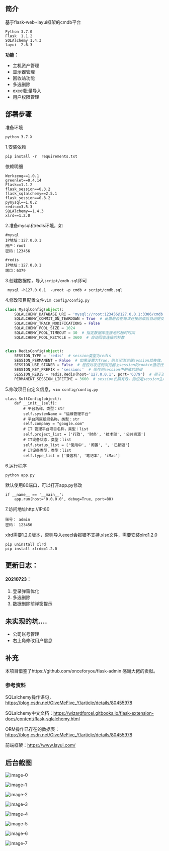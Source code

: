 ## 简介

基于flask-web+layui框架的cmdb平台

```
Python 3.7.0
Flask  1.1.2
SQLAlchemy 1.4.3
layui  2.6.3
```

**功能：**

- 主机资产管理
- 显示器管理
- 回收站功能
- 多选删除
- excel批量导入
- 用户权限管理

## 部署步骤

准备环境

```
python 3.7.X
```

1.安装依赖

```
pip install -r  requirements.txt
```

依赖明细

```
Werkzeug==1.0.1
greenlet==0.4.14
Flask==1.1.2
flask_session==0.3.2
flask_sqlalchemy==2.5.1
flask_session==0.3.2
pymysql==1.0.2
redis==3.5.3
SQLAlchemy==1.4.3
xlrd==1.2.0
```

2.准备mysql和redis环境，如

```
#mysql
IP地址：127.0.0.1
用户：root 
密码：123456

#redis
IP地址：127.0.0.1
端口：6379
```

3.创建数据库，导入`script/cmdb.sql`即可

```
 mysql -h127.0.0.1  -uroot -p cmdb < script/cmdb.sql
```

4.修改项目配置文件`vim config/config.py`

```python
class MysqlConfig(object):
    SQLALCHEMY_DATABASE_URI = 'mysql://root:123456@127.0.0.1:3306/cmdb'
    SQLALCHEMY_COMMIT_ON_TEARDOWN = True  # 设置是否在每次连接结束后自动提交数据库中的变动。
    SQLALCHEMY_TRACK_MODIFICATIONS = False
    SQLALCHEMY_POOL_SIZE = 1024
    SQLALCHEMY_POOL_TIMEOUT = 30  # 指定数据库连接池的超时时间
    SQLALCHEMY_POOL_RECYCLE = 3600  # 自动回收连接的秒数


class RedisConfig(object):
    SESSION_TYPE = 'redis'  # session类型为redis
    SESSION_PERMANENT = False  # 如果设置为True，则关闭浏览器session就失效。
    SESSION_USE_SIGNER = False  # 是否对发送到浏览器上session的cookie值进行加密
    SESSION_KEY_PREFIX = 'session:'  # 保存到session中的值的前缀
    SESSION_REDIS = redis.Redis(host='127.0.0.1', port='6379')  # 用于连接redis的配置
    PERMANENT_SESSION_LIFETIME = 3600  # session长期有效，则设定session生命周期，整数秒，默认大概不到3小时。
```

5.修改项目自定义信息，`vim config/config.py`

```
class SoftConfig(object):
    def __init__(self):
        # 平台名称，类型：str
        self.systemName = "运维管理平台"
        # 平台所属组织名称，类型：str
        self.company = "google.com"
        # IT 管理平台项目名称，类型：list
        self.project_list = ['行政', '财务', '技术部', '公共资源']
        # IT设备状态，类型：list
        self.status_list = ['使用中', '闲置', ', '已销毁']
        # IT设备类型，类型：list
        self.type_list = ['兼容机', '笔记本', 'iMac']

```

6.运行程序

```
python app.py
```

默认使用80端口，可以打开app.py修改

```
if __name__ == '__main__':
    app.run(host='0.0.0.0', debug=True, port=80)
```

7.访问地址http://IP:80

```
账号： admin
密码： 123456
```

<!--特殊要求-->

xlrd需要1.2.0版本，否则导入execl会报错不支持.xlsx文件，需要安装xlrd1.2.0

```
pip uninstall xlrd
pip install xlrd==1.2.0
```

## 更新日志：

#### 20210723：

1. 登录弹窗优化
2. 多选删除
3. 数据删除前弹窗提示

## 未实现的坑....

- 公司账号管理
- 右上角修改用户信息

## 补充

本项目借鉴了https://github.com/onceforyou/flask-admin  感谢大佬的贡献。

### 参考资料

SQLalchemy操作语句， https://blog.csdn.net/GiveMeFive_Y/article/details/80455978

SQLalchemy中文文档：https://wizardforcel.gitbooks.io/flask-extension-docs/content/flask-sqlalchemy.html

ORM操作已存在的数据表：https://blog.csdn.net/GiveMeFive_Y/article/details/80455978

前端框架：https://www.layui.com/

## 后台截图

![image-0](README.assets/image-0.png)

![image-1](README.assets/image-1.png)

![image-2](README.assets/image-2.png)

![image-3](README.assets/image-3.png)

![image-4](README.assets/image-4.png)

![image-5](README.assets/image-5.png)

![image-6](README.assets/image-6.png)

![image-7](README.assets/image-7.png)